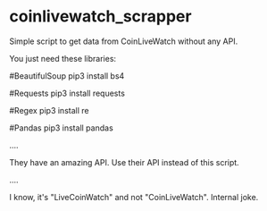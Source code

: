 # coinlivewatch_scrapper

Simple script to get data from CoinLiveWatch without any API.

You just need these libraries:

#BeautifulSoup
pip3 install bs4

#Requests
pip3 install requests

#Regex
pip3 install re

#Pandas
pip3 install pandas

....

They have an amazing API. Use their API instead of this script. 

....

I know, it's "LiveCoinWatch" and not "CoinLiveWatch". Internal joke.

